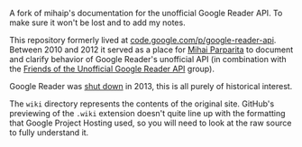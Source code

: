 A fork of mihaip's documentation for the unofficial Google Reader API.
To make sure it won't be lost and to add my notes.

This repository formerly lived at [code.google.com/p/google-reader-api](https://code.google.com/p/google-reader-api/). Between 2010 and 2012 it served as a place for [Mihai Parparita](https://github.com/mihaip) to document and clarify behavior of Google Reader's unofficial API (in combination with the [Friends of the Unofficial Google Reader API](https://groups.google.com/forum/#!forum/fougrapi) group). 

Google Reader was [shut down](http://googlereader.blogspot.com/2013/07/a-final-farewell.html) in 2013, this is all purely of historical interest.

The `wiki` directory represents the contents of the original site. GitHub's previewing of the `.wiki` extension doesn't quite line up with the formatting that Google Project Hosting used, so you will need to look at the raw source to fully understand it.
